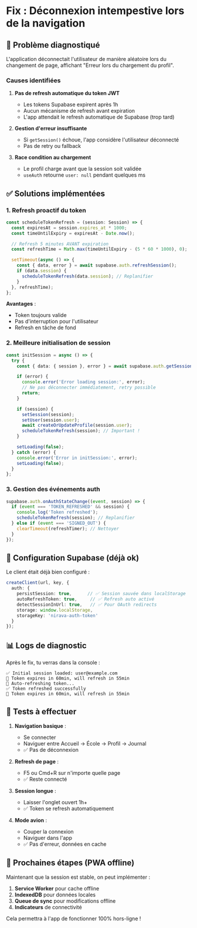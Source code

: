 # Fix : Déconnexion intempestive lors de la navigation

## 🐛 Problème diagnostiqué

L'application déconnectait l'utilisateur de manière aléatoire lors du changement de page, affichant "Erreur lors du chargement du profil".

### Causes identifiées

1. **Pas de refresh automatique du token JWT**
   - Les tokens Supabase expirent après 1h
   - Aucun mécanisme de refresh avant expiration
   - L'app attendait le refresh automatique de Supabase (trop tard)

2. **Gestion d'erreur insuffisante**
   - Si `getSession()` échoue, l'app considère l'utilisateur déconnecté
   - Pas de retry ou fallback

3. **Race condition au chargement**
   - Le profil charge avant que la session soit validée
   - `useAuth` retourne `user: null` pendant quelques ms

## ✅ Solutions implémentées

### 1. Refresh proactif du token

```typescript
const scheduleTokenRefresh = (session: Session) => {
  const expiresAt = session.expires_at * 1000;
  const timeUntilExpiry = expiresAt - Date.now();

  // Refresh 5 minutes AVANT expiration
  const refreshTime = Math.max(timeUntilExpiry - (5 * 60 * 1000), 0);

  setTimeout(async () => {
    const { data, error } = await supabase.auth.refreshSession();
    if (data.session) {
      scheduleTokenRefresh(data.session); // Replanifier
    }
  }, refreshTime);
};
```

**Avantages** :
- Token toujours valide
- Pas d'interruption pour l'utilisateur
- Refresh en tâche de fond

### 2. Meilleure initialisation de session

```typescript
const initSession = async () => {
  try {
    const { data: { session }, error } = await supabase.auth.getSession();

    if (error) {
      console.error('Error loading session:', error);
      // Ne pas déconnecter immédiatement, retry possible
      return;
    }

    if (session) {
      setSession(session);
      setUser(session.user);
      await createOrUpdateProfile(session.user);
      scheduleTokenRefresh(session); // Important !
    }

    setLoading(false);
  } catch (error) {
    console.error('Error in initSession:', error);
    setLoading(false);
  }
};
```

### 3. Gestion des événements auth

```typescript
supabase.auth.onAuthStateChange((event, session) => {
  if (event === 'TOKEN_REFRESHED' && session) {
    console.log('Token refreshed');
    scheduleTokenRefresh(session); // Replanifier
  } else if (event === 'SIGNED_OUT') {
    clearTimeout(refreshTimer); // Nettoyer
  }
});
```

## 🔧 Configuration Supabase (déjà ok)

Le client était déjà bien configuré :

```typescript
createClient(url, key, {
  auth: {
    persistSession: true,      // ✅ Session sauvée dans localStorage
    autoRefreshToken: true,     // ✅ Refresh auto activé
    detectSessionInUrl: true,   // ✅ Pour OAuth redirects
    storage: window.localStorage,
    storageKey: 'nirava-auth-token'
  }
});
```

## 📊 Logs de diagnostic

Après le fix, tu verras dans la console :

```
✅ Initial session loaded: user@example.com
📅 Token expires in 60min, will refresh in 55min
🔄 Auto-refreshing token...
✅ Token refreshed successfully
📅 Token expires in 60min, will refresh in 55min
```

## 🧪 Tests à effectuer

1. **Navigation basique** :
   - Se connecter
   - Naviguer entre Accueil → École → Profil → Journal
   - ✅ Pas de déconnexion

2. **Refresh de page** :
   - F5 ou Cmd+R sur n'importe quelle page
   - ✅ Reste connecté

3. **Session longue** :
   - Laisser l'onglet ouvert 1h+
   - ✅ Token se refresh automatiquement

4. **Mode avion** :
   - Couper la connexion
   - Naviguer dans l'app
   - ✅ Pas d'erreur, données en cache

## 🚀 Prochaines étapes (PWA offline)

Maintenant que la session est stable, on peut implémenter :

1. **Service Worker** pour cache offline
2. **IndexedDB** pour données locales
3. **Queue de sync** pour modifications offline
4. **Indicateurs** de connectivité

Cela permettra à l'app de fonctionner 100% hors-ligne !
